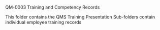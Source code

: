QM-0003 Training and Competency Records

This folder contains the QMS Training Presentation
Sub-folders contain individual employee training records
